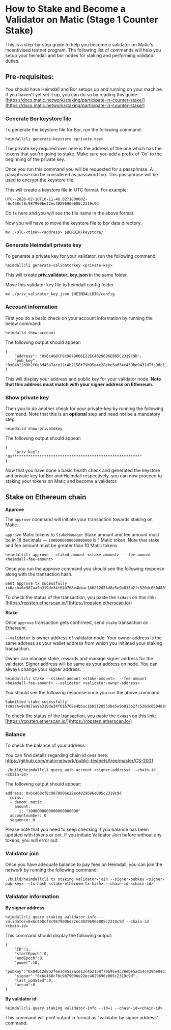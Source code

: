 # How to Stake and Become a Validator on Matic (Stage 1 Counter Stake)

This is a step-by-step guide to help you become a validator on Matic's incentivised testnet program. The following list of commands will help you setup your heimdall and bor nodes for staking and performing validator duties.


## Pre-requisites:

You should have Heimdall and Bor setups up and running on your machine. If you haven't yet set it up, you can do so by reading this guide: [https://docs.matic.network/staking/participate-in-counter-stake/](https://docs.matic.network/staking/participate-in-counter-stake/)

### Generate Bor keystore file

To generate the keystore file for Bor, run the following command:

    heimdallcli generate-keystore <private-key>

The private key required over here is the address of the one which has the tokens that you're going to stake. Make sure you add a prefix of '0x' to the beginning of the private key.

Once you run this command you will be requested for a passphrase. A passphrase can be considered as password too. This passphrase will be used to encrypt the keystore file.

This will create a keystore file in UTC format. For example: 

    UTC--2020-02-10T10-11-48.027180000Z--6c468cf8c9879006e22ec4029696e005c2319c9d

Do `ls` here and you will see the file name in the above format.

Now you will have to move the keystore file to bor data directory.

    mv ./UTC-<time>-<address> $BORDIR/keystore/

### Generate Heimdall private key

To generate a private key for your validator, run the following command:

    heimdallcli generate-validatorkey <private-key>

This will create **priv_validator_key.json i**n the same folder.

Move this validator key file to heimdall config folder.

    mv ./priv_validator_key.json $HEIMDALLDIR/config 

### Account information

First you do a basic check on your account information by running the below command:

    heimdalld show-account

The following output should appear:

    {
        "address": "0x6c468CF8c9879006E22EC4029696E005C2319C9D",
        "pub_key": "0x04b12d8b2f6e3d45a7ace12c4b2158f79b95e4c28ebe5ad54c439be9431d7fc9dc1164210bf6a5c3b8523528b931e772c86a307e8cff4b725e6b4a77d21417bf19"
    }

This will display your address and public key for your validator node. **Note that this address must match with your signer address on Ethereum.**

### Show private key

Then you to do another check for your private-key by running the following command. Note that this is an **optional** step and need not be a mandatory step:

    heimdalld show-privatekey

The following output should appear:

    {
        "priv_key": "0x********************************************************"
    }

Now that you have done a basic health check and generated the keystore and private key for Bor and Heimdall respectively, you can now proceed to staking your tokens on Matic and become a validator.

## Stake on Ethereum chain

**Approve**

The `approve` command will initiate your transaction towards staking on Matic.

`approve` Matic tokens to `StakeManager` Stake amount and fee amount must be in 18 decimals — `1000000000000000000` is 1 Matic token. Note that stake and fee amount must be greater than 10 Matic tokens.

    heimdallcli approve --staked-amount <stake-amount>  --fee-amount <heimdall-fee-amount>

Once you run the approve command you should see the following response along with the transaction hash.

    Sent approve tx sucessfully txHash=0x987aa9a319de34f61b768e4bbac160212055d8e5e9b813b2fc520dc650488943

To check the status of the transaction, you paste the `txHash` on this link: [https://ropsten.etherscan.io/](https://ropsten.etherscan.io/)

**Stake**

Once `approve` transaction gets confirmed, send `stake` transaction on Ethereum.

`--validator` is owner address of validator node. Your owner address is the same address as your wallet address from which you initiated your staking transaction.

Owner can manage stake, rewards and manage signer address for the validator. Signer address will be same as your address on node. You can always change your signer address.

    heimdallcli stake --staked-amount <stake-amount>  --fee-amount <heimdall-fee-amount> --validator <validator-owner-address>

You should see the following response once you run the above command

    Submitted stake sucessfully txHash=0x987aa9a319de34f61b768e4bbac160212055d8e5e9b813b2fc520dc650488943

To check the status of the transaction, you paste the `txHash` on this link: [https://ropsten.etherscan.io/](https://ropsten.etherscan.io/)

### Balance

To check the balance of your address:

You can find details regarding chain id over here: https://github.com/maticnetwork/public-testnets/tree/master/CS-2001

    ./build/heimdallcli query auth account <signer-address> --chain-id <chain-id>

The following output should appear:

    address: 0x6c468cf8c9879006e22ec4029696e005c2319c9d
      coins:
      - denom: matic
        amount:
          i: "1000000000000000000000"
      accountnumber: 0
      sequence: 0

Please note that you need to keep checking if you balance has been updated with tokens or not. If you initiate Validator Join before without any tokens, you will error out. 

### Validator join

Once you have adequate balance to pay fees on Heimdall, you can join the network by running the following command:

    ./build/heimdallcli tx staking validator-join --signer-pubkey <signer-pub-key> --tx-hash <stake-etheruem-tx-hash> --chain-id <chain-id>

### Validator information

**By signer address**

    heimdallcli query staking validator-info --validator=0x6c468cf8c9879006e22ec4029696e005c2319c9d --chain-id <chain-id>

This command should display the following output:

    {
    	"ID":1,
    	"startEpoch":0,
    	"endEpoch":0,
    	"power":10,
    	"pubKey":"0x04b12d8b2f6e3d45a7ace12c4b2158f79b95e4c28ebe5ad54c439be9431d7fc9dc1164210bf6a5c3b8523528b931e772c86a307e8cff4b725e6b4a77d21417bf19",
    	"signer":"0x6c468cf8c9879006e22ec4029696e005c2319c9d",
    	"last_updated":0,
    	"accum":0
    }

**By validator id**

    heimdallcli query staking validator-info --id=1 --chain-id=<chain-id>

This command will print output in format as "validator by signer address" command.
